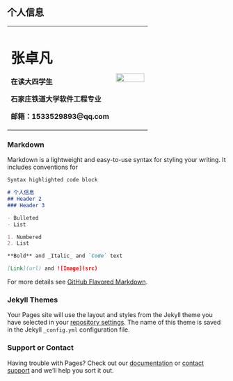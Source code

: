 ## 个人信息

<table border="0">
  <tr>
    <td width="75%">
      <h1>张卓凡</h1>
      <p><b>在读大四学生</b></p>
      <p><b>石家庄铁道大学软件工程专业</b></p>
      <p><b>邮箱：1533529893@qq.com</b></p>
    </td>
    <td width="25%">
      <img src="/fenbb.jpg" width="100%">
    </td>
  </tr>
</table>

### Markdown

Markdown is a lightweight and easy-to-use syntax for styling your writing. It includes conventions for

```markdown
Syntax highlighted code block

# 个人信息
## Header 2
### Header 3

- Bulleted
- List

1. Numbered
2. List

**Bold** and _Italic_ and `Code` text

[Link](url) and ![Image](src)
```

For more details see [GitHub Flavored Markdown](https://guides.github.com/features/mastering-markdown/).

### Jekyll Themes

Your Pages site will use the layout and styles from the Jekyll theme you have selected in your [repository settings](https://github.com/RicardoFan/ricardofan.github.com/settings). The name of this theme is saved in the Jekyll `_config.yml` configuration file.

### Support or Contact

Having trouble with Pages? Check out our [documentation](https://help.github.com/categories/github-pages-basics/) or [contact support](https://github.com/contact) and we’ll help you sort it out.

